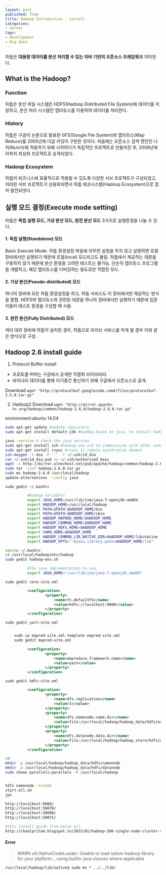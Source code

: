 ```yaml
---
layout: post
published: True
title: Hadoop Introduction - install
categories:
- Server
tags:
- Development
- Big data
---
```


하둡은 **대용량 데이터를 분산 처리할 수 있는 자바 기반의 오픈소스 프레임워크** 의미한다.



## What is the Hadoop?

### Function

하둡은 분산 파일 시스템은 HDFS(Hadoop Distributed File System)에 데이터를 저장하고, 분산 처리 시스템인 맵리듀스를 이용하여 데이터를 처리한다.



### History

하둡은 구글이 논문으로 발표한 GFS(Google File System)와 맵리듀스(Map Reduce)를 2005년에 더글 커딩이 구현한 것이다. 처음에는 오픈소스 검색 엔진인 너치(Nutch)에 적용하기 위해 시작하다가 독립적인 프로젝트로 만들어진 후, 2008년에 아파치 최상위 프로젝트로 승격되었다.



### Hadoop Ecosystem

하둡이 비즈니스에 효율적으로 적용될 수 있도록 다양한 서브 프로젝트가 구성되었고, 이러한 서브 프로젝트가 상용화되면서 하둡 에코시스템(Hadoop  Ecosystem)으로 점차 발전되엇다.

<!--more-->



## 실행 모드 결정(Execute mode setting)

하둡은 **독립 실행 모드, 가상 분산 모드, 완전 분산 모드** 3가지로 실행환경을 나눌 수 있다.

#### 1. 독립 실행(Standalone) 모드

Basic Execute Mode. 하둡 환경설정 파일에 아무런 설정을 하지 않고 실행하면 로컬 장비에서만 실행되기 때문에 로컬(local) 모드라고도 불림. 하둡에서 제공하는 데몬을 구동하지 않기 때문에 분산 환경을 고려한 테스트는 불가능. 단순히 맵리듀스 프로그램을 개발하고, 해당 맵리듀스를 디버깅하는 용도로만 적합한 모드.

#### 2. 가상 분산(Pseudo-distributed) 모드
하나의 장비에 모든 하둡 환경설정을 하고, 하둡 서비스도 이 장비에서만 제공하는 방식을 말함. HDFS와 맵리듀스와 관련된 데몬을 하나의 장비에서만 실행하기 때문에 입문자들이 테스트 환경을 구성할 때 사용.

#### 3. 완전 분산(Fully Distributed) 모드
여러 대의 장비에 하둡이 설치된 경우, 하둡으로 라이브 서비스를 하게 될 경우 이와 같은 방식으로 구성.



## Hadoop 2.6 install guide

1. Protocol Buffer install
- 프로토콜 버퍼는 구글에서 공개한 직렬화 라이브러리.
- 바이너리 데이터를 통해 이기종간 통신하기 위해 구글에서 오픈소스로 공개.

Download
`wget "http://protocolbuf.googlecode.comd/files/protocolbuf-2.5.0.tar.gz"`

2. Hadoop2 Download
   `wget "http://mirror.apache-kr.org/hadoop/common/hadoop-2.6.0/hadoop-2.6.0.tar.gz"`


environment:ubuntu 14.04

```sh
sudo apt-get update #update repository
sudo apt-get install default-jdk #haddop based on java, to install hadoop we need jdk(Java Development Kit)

java -version # check the java version
sudo apt-get install ssh #hadoop use ssh to communicate with other node.
sudo apt-get install rsync #rsync is remote synchronize daemon
ssh-keygen -t dsa -P ' ' -f ~/.ssh/id_dsa
cat ~/.ssh/id_dsa.pub >> ~/.ssh/authorized_keys
wget -c http://mirror.olnevhost.net/pub/apache/hadoop/common/hadoop-2.6.0/hadoop-2.6.0.tar.gz
sudo tar -zxvf hadoop-2.6.0.tar.gz
sudo mv hadoop-2.6.0 /usr/local/hadoop
update-alternatives --config java
```

`sudo gedit ~/.bashrc`

```bash
          #Hadoop Variables
          export JAVA_HOME=/usr/lib/jvm/java-7-openjdk-amd64
          export HADOOP_HOME=/usr/local/hadoop
          export PATH=$PATH:$HADOOP_HOME/bin
          export PATH=$PATH:$HADOOP_HOME/sbin
          export HADOOP_MAPRED_HOME=$HADOOP_HOME
          export HADOOP_COMMON_HOME=$HADOOP_HOME
          export HADOOP_HDFS_HOME=$HADOOP_HOME
          export YARN_HOME=$HADOOP_HOME
          export HADOOP_COMMON_LIB_NATIVE_DIR=$HADOOP_HOME/lib/native
          export HADOOP_OPTS="-Djava.library.path=$HADOOP_HOME/lib"
```

```sh
source ~/.bashrc
cd /usr/local/hadoop/etc/hadoop
sudo gedit hadoop-env.sh
```

```bash
          #The java implementation to use.
          export JAVA_HOME="/usr/lib/jvm/java-7-openjdk-amd64"
```
	sudo gedit core-site.xml
```xml
          <configuration>
                  <property>
                      <name>fs.defaultFS</name>
                      <value>hdfs://localhost:9000</value>
                  </property>
          </configuration>
```

`sudo gedit yarn-site.xml`

```xml

	sudo cp mapred-site.xml.template mapred-site.xml
	sudo gedit mapred-site.xml

```

```xml
          <configuration>
                  <property>
                      <name>mapreduce.framework.name</name>
                      <value>yarn</value>
                  </property>
          </configuration>
```

`sudo gedit hdfs-site.xml`

```xml
          <configuration>
                  <property>
                      <name>dfs.replication</name>
                      <value>1</value>
                  </property>
                  <property>
                      <name>dfs.namenode.name.dir</name>
                      <value>file:/usr/local/hadoop/hadoop_data/hdfs/namenode</value>
                  </property>
                  <property>
                      <name>dfs.datanode.data.dir</name>
                      <value>file:/usr/local/hadoop/hadoop_store/hdfs/datanode</value>
                  </property>
          </configuration>
```

```bash
cd
mkdir -p /usr/local/hadoop/hadoop_data/hdfs/namenode
mkdir -p /usr/local/hadoop/hadoop_data/hdfs/datanode
sudo chown parallels:parallels -R /usr/local/hadoop


hdfs namenode -format
start-all.sh
jps
```

```sh
http://localhost:8088/
http://localhost:50070/
http://localhost:50090/
http://localhost:50075/

#this install guide from below url.
http://chaalpritam.blogspot.in/2015/01/hadoop-260-single-node-cluster-setup-on.html
```


#### Error
>WARN util.NativeCodeLoader: Unable to load native-hadoop library for your platform... using builtin-java classes where applicable

	/usr/local/hadoop/lib/native$ sudo mv * ../../lib/
